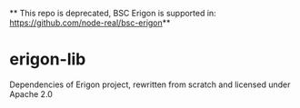 ** This repo is deprecated, BSC Erigon is supported in: https://github.com/node-real/bsc-erigon**
# erigon-lib
Dependencies of Erigon project, rewritten from scratch and licensed under Apache 2.0
